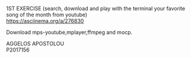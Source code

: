 1ST EXERCISE (search, download and play with the terminal your favorite song of the month from youtube) <br/>
 https://asciinema.org/a/276830 <br/>

Download mps-youtube,mplayer,ffmpeg and mocp. <br/>

AGGELOS APOSTOLOU  <br/>
P2017156  <br/>
